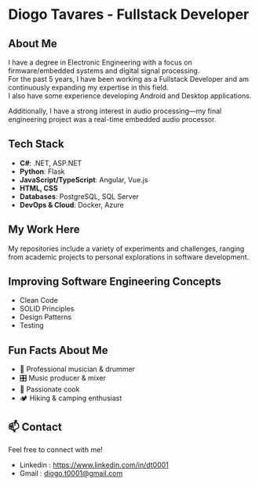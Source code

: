 # Diogo Tavares - Fullstack Developer  

## About Me  
I have a degree in Electronic Engineering with a focus on firmware/embedded systems and digital signal processing.  
For the past 5 years, I have been working as a Fullstack Developer and am continuously expanding my expertise in this field.  
I also have some experience developing Android and Desktop applications.  

Additionally, I have a strong interest in audio processing—my final engineering project was a real-time embedded audio processor.  

## Tech Stack  
- **C#**: .NET, ASP.NET  
- **Python**: Flask  
- **JavaScript/TypeScript**: Angular, Vue.js  
- **HTML, CSS**  
- **Databases**: PostgreSQL, SQL Server  
- **DevOps & Cloud**: Docker, Azure  

## My Work Here  
My repositories include a variety of experiments and challenges, ranging from academic projects to personal explorations in software development.

## Improving Software Engineering Concepts  
- Clean Code  
- SOLID Principles  
- Design Patterns  
- Testing  

## Fun Facts About Me  
- 🎵 Professional musician & drummer  
- 🎛️ Music producer & mixer  
- 🍳 Passionate cook  
- 🏕️ Hiking & camping enthusiast  

## 📫 Contact  
Feel free to connect with me!  

  - Linkedin : https://www.linkedin.com/in/dt0001
  - Gmail : diogo.t0001@gmail.com

 
